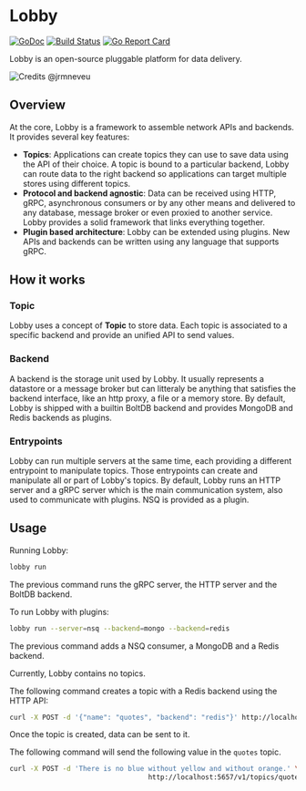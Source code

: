 # Lobby

[![GoDoc](https://godoc.org/github.com/asdine/lobby?status.svg)](https://godoc.org/github.com/asdine/lobby)
[![Build Status](https://travis-ci.org/asdine/lobby.svg)](https://travis-ci.org/asdine/lobby)
[![Go Report Card](https://goreportcard.com/badge/github.com/asdine/lobby)](https://goreportcard.com/report/github.com/asdine/lobby)

Lobby is an open-source pluggable platform for data delivery.

![Credits @jrmneveu](https://user-images.githubusercontent.com/2102036/27262061-60c8c4ee-544f-11e7-96d7-17464a41fc1d.png)

## Overview

At the core, Lobby is a framework to assemble network APIs and backends.
It provides several key features:

- **Topics**: Applications can create topics they can use to save data using the API of their choice. A topic is bound to a particular backend, Lobby can route data to the right backend so applications can target multiple stores using different topics.
- **Protocol and backend agnostic**: Data can be received using HTTP, gRPC, asynchronous consumers or by any other means and delivered to any database, message broker or even proxied to another service. Lobby provides a solid framework that links everything together.
- **Plugin based architecture**: Lobby can be extended using plugins. New APIs and backends can be written using any language that supports gRPC.

## How it works

### Topic

Lobby uses a concept of **Topic** to store data. Each topic is associated to a specific backend and provide an unified API to send values.

### Backend

A backend is the storage unit used by Lobby. It usually represents a datastore or a message broker but can litteraly be anything that satisfies the backend interface, like an http proxy, a file or a memory store.
By default, Lobby is shipped with a builtin BoltDB backend and provides MongoDB and Redis backends as plugins.

### Entrypoints

Lobby can run multiple servers at the same time, each providing a different entrypoint to manipulate topics. Those entrypoints can create and manipulate all or part of Lobby's topics.
By default, Lobby runs an HTTP server and a gRPC server which is the main communication system, also used to communicate with plugins. NSQ is provided as a plugin.

## Usage

Running Lobby:

```sh
lobby run
```

The previous command runs the gRPC server, the HTTP server and the BoltDB backend.

To run Lobby with plugins:

```sh
lobby run --server=nsq --backend=mongo --backend=redis
```

The previous command adds a NSQ consumer, a MongoDB and a Redis backend.

Currently, Lobby contains no topics.

The following command creates a topic with a Redis backend using the HTTP API:

```sh
curl -X POST -d '{"name": "quotes", "backend": "redis"}' http://localhost:5657/v1/topics
```

Once the topic is created, data can be sent to it.

The following command will send the following value in the `quotes` topic.

```sh
curl -X POST -d 'There is no blue without yellow and without orange.' \
                                  http://localhost:5657/v1/topics/quotes
```

